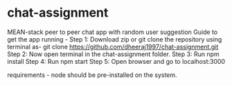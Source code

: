 # chat-assignment
MEAN-stack peer to peer chat app with random user suggestion
Guide to get the app running -
Step 1: Download zip or git clone the repository using terminal as- git clone https://github.com/dheeraj1997/chat-assignment.git
Step 2: Now open terminal in the chat-assignment folder.
Step 3: Run npm install
Step 4: Run npm start
Step 5: Open browser and go to localhost:3000

requirements - node should be pre-installed on the system.
